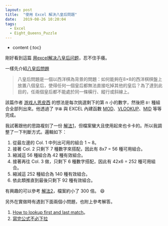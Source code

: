 ```yaml
---
layout: post
title:  "使用 Excel 解決八皇后問題"
date:   2019-08-26 10:20:04
tags:  
  - Excel
  - Eight_Queens_Puzzle 
---
```


* content
{:toc}

剛好看到這篇 [用excel解决八皇后问题](https://zhuanlan.zhihu.com/p/43301962)，忍不住手癢。

<!-- more -->

一樣先介紹[八皇后問題](https://zh.wikipedia.org/wiki/%E5%85%AB%E7%9A%87%E5%90%8E%E9%97%AE%E9%A2%98)

> 八皇后問題是一個以西洋棋為背景的問題：如何能夠在8×8的西洋棋棋盤上放置八個皇后，使得任何一個皇后都無法直接吃掉其他的皇后？為了達到此目的，任兩個皇后都不能處於同一條橫行、縱行或斜線上。

該篇作者 [游戏人恩皮西](https://zhuanlan.zhihu.com/gamehacker) 的想法是每次挑選剩下的第 n 小的數字，然後把 `8!` 種組合全部列出來。他透過了 `字串` 與 EXCEL 內建函數 [MOD](https://support.office.com/zh-tw/article/mod-%E5%87%BD%E6%95%B8-9b6cd169-b6ee-406a-a97b-edf2a9dc24f3)、[VLOOKUP](https://support.office.com/zh-hk/article/vlookup-%E5%87%BD%E6%95%B8-0bbc8083-26fe-4963-8ab8-93a18ad188a1)、[MID](https://support.office.com/zh-hk/article/mid%E3%80%81midb-%E5%87%BD%E6%95%B8-d5f9e25c-d7d6-472e-b568-4ecb12433028) 等等完成。

我試著跟他的思路複刻了一份 [解法1](/files/eight_queens_puzzle/8QueensSol1.xlsx)，但檔案蠻大且使用起來也卡卡的。所以我調整了一下判斷方式。邏輯如下：

1. 從最左邊的 Col. 1 中列出可用的組合 1 ~ 8。
2. 接著 Col. 2 只剩下 7 種數字來搭配，因此有 8x7 = 56 種可用組合。
3. 縮減這 56 種組合為 42 種有效組合。
4. 接著再往 Col. 3 做，只剩下 6 種數字搭配，因此有 42x6 = 252 種可用組合。
5. 縮減這 252 種組合為 140 種有效組合。
6. 依此類推直到最後只剩下 92 種有效組合。

有興趣的可以參考 [解法2](/files/eight_queens_puzzle/8QueensSol2.xlsx)，檔案約小了 300 倍。 :smile:

另外在實做時有遇到下面兩個小問題，也附上參考解答。

1. [How to lookup first and last match](https://exceljet.net/how-to-lookup-first-and-last-match)。
2. [寫完公式不必下拉](http://forum.twbts.com/thread-3941-1-1.html)